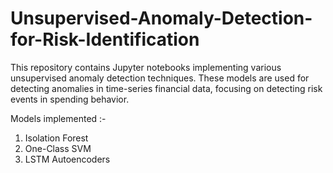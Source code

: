 # Unsupervised-Anomaly-Detection-for-Risk-Identification

This repository contains Jupyter notebooks implementing various unsupervised anomaly detection techniques. These models are used for detecting anomalies in time-series financial data, focusing on detecting risk events in spending behavior.

Models implemented :-

1. Isolation Forest
2. One-Class SVM
3. LSTM Autoencoders

